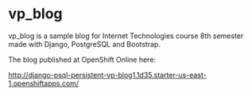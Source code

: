 # vp_blog

vp_blog is a sample blog for Internet Technologies course 8th semester made with Django, PostgreSQL and Bootstrap.

The blog published at OpenShift Online here:

http://django-psql-persistent-vp-blog1.1d35.starter-us-east-1.openshiftapps.com/
